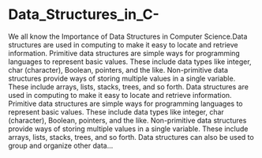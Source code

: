 # Data_Structures_in_C-
We all know the Importance of Data Structures in Computer Science.Data structures are used in computing to make it easy to locate and retrieve information. Primitive data structures are simple ways for programming languages to represent basic values. These include data types like integer, char (character), Boolean, pointers, and the like. Non-primitive data structures provide ways of storing multiple values in a single variable. These include arrays, lists, stacks, trees, and so forth. Data structures are used in computing to make it easy to locate and retrieve information. Primitive data structures are simple ways for programming languages to represent basic values. These include data types like integer, char (character), Boolean, pointers, and the like. Non-primitive data structures provide ways of storing multiple values in a single variable. These include arrays, lists, stacks, trees, and so forth. Data structures can also be used to group and organize other data...
